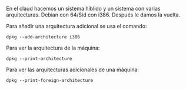 En el claud hacemos un sistema híblido y un sistema con varias arquitecturas. Debian con 64/Sid con i386. Después le damos la vuelta.

Para añadir una arquitectura adicional se usa el comando:
~~~
dpkg --add-architecture i386
~~~

Para ver la arquitectura de la máquina:
~~~
dpkg --print-architecture
~~~

Para ver las arquitecturas adicionales de una máquina:
~~~
dpkg --print-foreign-architecture
~~~



